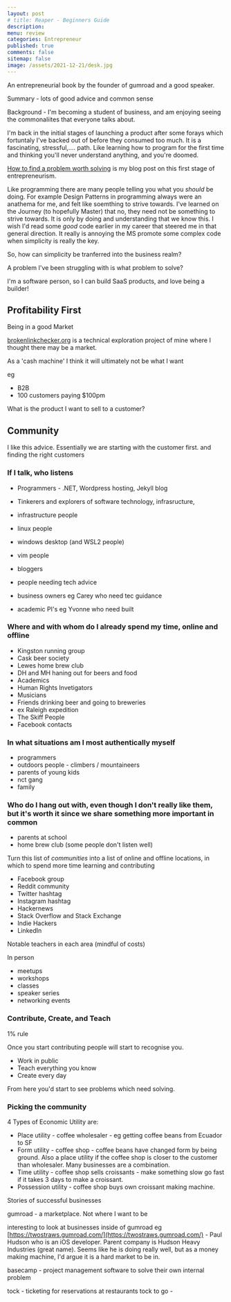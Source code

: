 ```yaml
---
layout: post
# title: Reaper - Beginners Guide
description: 
menu: review
categories: Entrepreneur 
published: true 
comments: false     
sitemap: false
image: /assets/2021-12-21/desk.jpg
---
```


<!-- [![alt text](/assets/2021-10-22/email-cover.jpg "email"){:width="800px"}](/assets/2021-10-22/email-cover.jpg) -->
<!-- [![alt text](/assets/2021-10-22/email-cover.jpg "Thanks to Solen Feyissa on unsplash - https://unsplash.com/@solenfeyissa")](https://unsplash.com/@solenfeyissa) -->


<!-- [![alt text](/assets/2021-12-21/desk.jpg "email")](/assets/2021-12-21/desk.jpg) -->

An entrepreneurial book by the founder of gumroad and a good speaker.

Summary - lots of good advice and common sense

Background - I'm becoming a student of business, and am enjoying seeing the commonaliites that everyone talks about.

I'm back in the initial stages of launching a product after some forays which fortuntaly I've backed out of before they consumed too much. It is a fascinating, stressful,.... path. Like learning how to program for the first time and thinking you'll never understand anything, and you're doomed. 

[How to find a problem worth solving]() is my blog post on this first stage of entrepreneurism.


Like programming there are many people telling you what you *should* be doing. For example Design Patterns in programming always were an anathema for me, and felt like soemthing to strive towards. I've learned on the Journey (to hopefully Master) that no, they need not be something to strive towards. It is only by doing and understanding that we know this. I wish I'd read some *good* code earlier in my career that steered me in that general direction. It really is annoying the MS promote some complex code when simplicity is really the key.

So, how can simplicity be tranferred into the business realm?

A problem I've been struggling with is what problem to solve?

I'm a software person, so I can build SaaS products, and love being a builder!

## Profitability First

Being in a good Market

[brokenlinkchecker.org](https://brokenlinkchecker.org) is a technical exploration project of mine where I thought there may be a market.

As a 'cash machine' I think it will ultimately not be what I want 

eg 

- B2B
- 100 customers paying $100pm

What is the product I want to sell to a customer?

## Community

I like this advice. Essentially we are starting with the customer first. and finding the right customers

### If I talk, who listens

- Programmers - .NET, Wordpress hosting, Jekyll blog
- Tinkerers and explorers of software technology, infrasructure, 
- infrastructure people
- linux people
- windows desktop (and WSL2 people)
- vim people
- bloggers

- people needing tech advice
- business owners eg Carey who need tec guidance
- academic PI's eg Yvonne who need built

### Where and with whom do I already spend my time, online and offline

- Kingston running group
- Cask beer society
- Lewes home brew club
- DH and MH haning out for beers and food
- Academics
- Human Rights Invetigators
- Musicians
- Friends drinking beer and going to breweries
- ex Raleigh expedition
- The Skiff People
- Facebook contacts

### In what situations am I most authentically myself

- programmers
- outdoors people - climbers / mountaineers
- parents of young kids
- nct gang
- family

### Who do I hang out with, even though I don't really like them, but it's worth it since we share something more important in common

- parents at school
- home brew club (some people don't listen well)

Turn this list of *communities* into a list of online and offline locations, in which to spend more time learning and contributing

- Facebook group
- Reddit community
- Twitter hashtag
- Instagram hashtag
- Hackernews
- Stack Overflow and Stack Exchange
- Indie Hackers
- LinkedIn

Notable teachers in each area (mindful of costs)

In person 

- meetups
- workshops
- classes
- speaker series
- networking events

### Contribute, Create, and Teach

1% rule

Once you start contributing people will start to recognise you.

- Work in public
- Teach everything you know
- Create every day

From here you'd start to see problems which need solving.

### Picking the community

4 Types of Economic Utility are:

- Place utility - coffee wholesaler - eg getting coffee beans from Ecuador to SF
- Form utility - coffee shop - coffee beans have changed form by being ground. Also a place utility if the coffee shop is closer to the customer than wholesaler. Many businesses are a combination.
- Time utility - coffee shop sells croissants - make something slow go fast if it takes 3 days to make a croissant.
- Possession utility - coffee shop buys own croissant making machine.


Stories of successful businesses

gumroad - a marketplace. Not where I want to be

interesting to look at businesses inside of gumroad
eg [https://twostraws.gumroad.com/](https://twostraws.gumroad.com/) - Paul Hudson who is an iOS developer. Parent company is Hudson Heavy Industries (great name). Seems like he is doing really well, but as a money making machine, I'd argue it is a hard market to be in.

basecamp - project management software to solve their own internal problem

tock - ticketing for reservations at restaurants 
tock to go - 